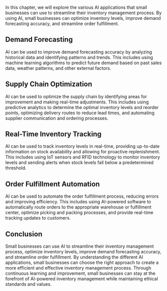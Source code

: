 
In this chapter, we will explore the various AI applications that small businesses can use to streamline their inventory management process. By using AI, small businesses can optimize inventory levels, improve demand forecasting accuracy, and streamline order fulfillment.

Demand Forecasting
------------------

AI can be used to improve demand forecasting accuracy by analyzing historical data and identifying patterns and trends. This includes using machine learning algorithms to predict future demand based on past sales data, weather patterns, and other external factors.

Supply Chain Optimization
-------------------------

AI can be used to optimize the supply chain by identifying areas for improvement and making real-time adjustments. This includes using predictive analytics to determine the optimal inventory levels and reorder points, optimizing delivery routes to reduce lead times, and automating supplier communication and ordering processes.

Real-Time Inventory Tracking
----------------------------

AI can be used to track inventory levels in real-time, providing up-to-date information on stock availability and allowing for proactive replenishment. This includes using IoT sensors and RFID technology to monitor inventory levels and sending alerts when stock levels fall below a predetermined threshold.

Order Fulfillment Automation
----------------------------

AI can be used to automate the order fulfillment process, reducing errors and improving efficiency. This includes using AI-powered software to automatically route orders to the appropriate warehouse or fulfillment center, optimize picking and packing processes, and provide real-time tracking updates to customers.

Conclusion
----------

Small businesses can use AI to streamline their inventory management process, optimize inventory levels, improve demand forecasting accuracy, and streamline order fulfillment. By understanding the different AI applications, small businesses can choose the right approach to create a more efficient and effective inventory management process. Through continuous learning and improvement, small businesses can stay at the forefront of AI-powered inventory management while maintaining ethical standards and values.
